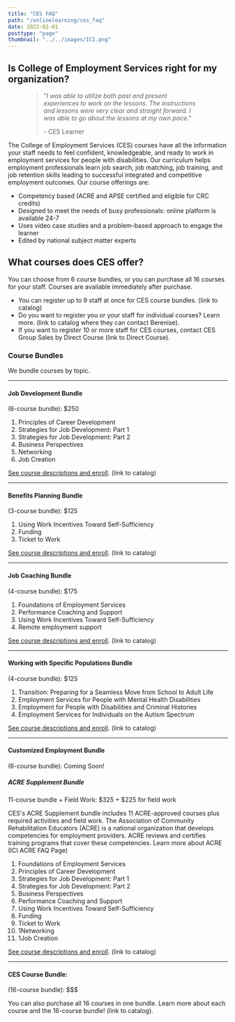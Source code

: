 ```yaml
---
title: "CES FAQ"
path: "/onlinelearning/ces_faq"
date: 2022-02-01
posttype: "page"
thumbnail: "../../images/ICI.png"
---
```

<h2>Is College of Employment Services right for my organization?</h2>
<div class="float-end" style="max-width:400px; margin-left:3em;">
  <blockquote class="blockquote">
    <p class="mb-0">“<em>I was able to utilize both past and present experiences to work on the lessons. The instructions and lessons were very clear and straight forward. I was able to go about the lessons at my own pace.</em>”
    </p>
    <p>- CES Learner</p>
  </blockquote>
  </div>
<p>The College of Employment Services (CES) courses have all the information your staff needs to feel confident, knowledgeable, and ready to work in employment services for people with disabilities. Our curriculum helps employment professionals learn job search, job matching, job training, and job retention skills leading to successful integrated and competitive employment outcomes. Our course offerings are: 
<ul class="">
  <li>Competency based (ACRE and APSE certified and eligible for CRC credits)</li>
  <li>Designed to meet the needs of busy professionals: online platform is available 24-7</li>
  <li>Uses video case studies and a problem-based approach to engage the learner</li>
  <li>Edited by national subject matter experts</li>
</ul>
  <h2>What courses does CES offer?</h2>
  You can choose from 6 course bundles, or you can purchase all 16 courses for your staff. Courses are available immediately after purchase.
  <ul>
  <li>You can register up to 9 staff at once for CES course bundles. (link to catalog)
  <li>Do you want to register you or your staff for individual courses? Learn more. (link to catalog where they can contact Berenise).
  <li>If you want to register 10 or more staff for CES courses, contact CES Group Sales by Direct Course (link to Direct Course).
  </ul>
  <h3>Course Bundles</h3>
  <p>We bundle courses by topic.</p>
  <hr>
  <h4 id="jdb">Job Development Bundle </h4>
  <p>(6-course bundle): $250 </p>
  <ol>
  <li>Principles of Career Development</li>
  <li>Strategies for Job Development: Part 1</li>
  <li>Strategies for Job Development: Part 2</li>
  <li>Business Perspectives</li>
  <li>Networking</li>
  <li>Job Creation</li>
  </ol>
  <p><a href="https://elearning.communityinclusion.org/browse/ces/courses/ces-new-template">See course descriptions and enroll</a>. (link to catalog)</p>
  <hr>
  <h4 id="bpb">Benefits Planning Bundle</h4> 
  <p>(3-course bundle): $125</p>
  <ol>
  <li>Using Work Incentives Toward Self-Sufficiency</li>
  <li>Funding</li>
  <li>Ticket to Work</li>
  </ol>
  <p><a href="https://elearning.communityinclusion.org/browse/ces/courses/ces-new-template">See course descriptions and enroll</a>. (link to catalog)</p>  
  <hr>
  <h4 id="jcb">Job Coaching Bundle</h4> 
  <p>(4-course bundle): $175</p>
  <ol>
  <li>Foundations of Employment Services</li>
  <li>Performance Coaching and Support</li>
  <li>Using Work Incentives Toward Self-Sufficiency</li>
  <li>Remote employment support</li>
  </ol>
  <p><a href="https://elearning.communityinclusion.org/browse/ces/courses/ces-new-template">See course descriptions and enroll</a>. (link to catalog)</p>
  <hr>
  <h4 id="wspb">Working with Specific Populations Bundle</h4>
  <p>(4-course bundle): $125</p>
  <ol>
  <li>Transition: Preparing for a Seamless Move from School to Adult Life</li>
  <li>Employment Services for People with Mental Health Disabilities</li>
  <li>Employment for People with Disabilities and Criminal Histories</li>
  <li>Employment Services for Individuals on the Autism Spectrum</li>
  </ol>
  <p><a href="https://elearning.communityinclusion.org/browse/ces/courses/ces-new-template">See course descriptions and enroll</a>. (link to catalog)</p>
  <hr>
  <h4 id="ceb">Customized Employment Bundle</h4>
  <p>(6-course bundle): Coming Soon!</p>
  <p>
  <h5 id="ces_faq#acre">ACRE Supplement Bundle</h5> 
  <p>11-course bundle + Field Work: $325 + $225 for field work</p>
  <p>CES's ACRE Supplement bundle includes 11 ACRE-approved courses plus required activities and field work. The Association of Community Rehabilitation Educators (ACRE) is a national organization that develops competencies for employment providers. ACRE reviews and certifies training programs that cover these competencies. Learn more about ACRE  (ICI ACRE FAQ Page)</p>
  <ol>
  <li>Foundations of Employment Services</li>
  <li>Principles of Career Development</li>
  <li>Strategies for Job Development: Part 1</li>
  <li>Strategies for Job Development: Part 2</li>
  <li>Business Perspectives</li>
  <li>Performance Coaching and Support</li>
  <li>Using Work Incentives Toward Self-Sufficiency</li>
  <li>Funding</li>
  <li>Ticket to Work</li>
  <li>1Networking</li>
  <li>1Job Creation</li>
  </ol>
  <p><a href="https://elearning.communityinclusion.org/browse/ces/courses/ces-new-template">See course descriptions and enroll</a>. (link to catalog)</p>
  <hr>
  <h4 id="CCB">CES Course Bundle:</h4> 
  <p>(16-course bundle): $$$</p>
  <p>You can also purchase all 16 courses in one bundle. Learn more about each course and the 16-course bundle! (link to catalog).</p>
  
